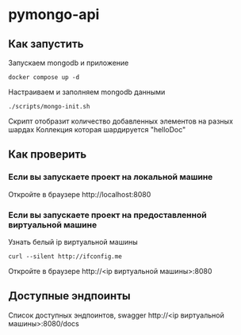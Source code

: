 # pymongo-api

## Как запустить

Запускаем mongodb и приложение

```shell
docker compose up -d
```

Настраиваем и заполняем mongodb данными 

```shell
./scripts/mongo-init.sh
```

Скрипт отобразит количество добавленных элементов на разных шардах
Коллекция которая шардируется "helloDoc"

## Как проверить

### Если вы запускаете проект на локальной машине

Откройте в браузере http://localhost:8080

### Если вы запускаете проект на предоставленной виртуальной машине

Узнать белый ip виртуальной машины

```shell
curl --silent http://ifconfig.me
```

Откройте в браузере http://<ip виртуальной машины>:8080

## Доступные эндпоинты

Список доступных эндпоинтов, swagger http://<ip виртуальной машины>:8080/docs